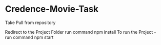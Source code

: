# Credence-Movie-Task

Take Pull from repository

Redirect to the Project Folder
run command npm install
To run the Project - run command npm start
